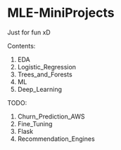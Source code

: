 # MLE-MiniProjects

Just for fun xD

Contents:
1. EDA
1. Logistic_Regression
1. Trees_and_Forests
1. ML
1. Deep_Learning

TODO:
1. Churn_Prediction_AWS
1. Fine_Tuning
1. Flask
1. Recommendation_Engines
